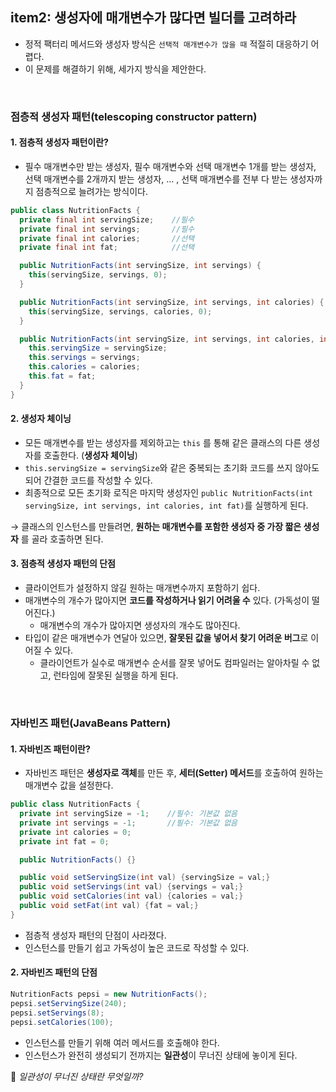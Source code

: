 ## item2: 생성자에 매개변수가 많다면 빌더를 고려하라

- 정적 팩터리 메서드와 생성자 방식은 `선택적 매개변수가 많을 때` 적절히 대응하기 어렵다.
- 이 문제를 해결하기 위해, 세가지 방식을 제안한다.

<br>

### 점층적 생성자 패턴(telescoping constructor pattern)
#### 1. 점층적 생성자 패턴이란?
- 필수 매개변수만 받는 생성자, 필수 매개변수와 선택 매개변수 1개를 받는 생성자, 선택 매개변수를 2개까지 받는 생성자, ... , 선택 매개변수를 전부 다 받는 생성자까지 점층적으로 늘려가는 방식이다.

``` java
public class NutritionFacts {
  private final int servingSize;    //필수
  private final int servings;       //필수
  private final int calories;       //선택
  private final int fat;            //선택

  public NutritionFacts(int servingSize, int servings) {
    this(servingSize, servings, 0);
  }

  public NutritionFacts(int servingSize, int servings, int calories) {
    this(servingSize, servings, calories, 0);
  }

  public NutritionFacts(int servingSize, int servings, int calories, int fat) {
    this.servingSize = servingSize;
    this.servings = servings;
    this.calories = calories;
    this.fat = fat;
  }
}
```

#### 2. 생성자 체이닝
- 모든 매개변수를 받는 생성자를 제외하고는 `this` 를 통해 같은 클래스의 다른 생성자를 호출한다. (**생성자 체이닝**)
- `this.servingSize = servingSize`와 같은 중복되는 초기화 코드를 쓰지 않아도 되어 간결한 코드를 작성할 수 있다.
- 최종적으로 모든 초기화 로직은 마지막 생성자인 `public NutritionFacts(int servingSize, int servings, int calories, int fat)`를 실행하게 된다.

→ 클래스의 인스턴스를 만들려면, **원하는 매개변수를 포함한 생성자 중 가장 짧은 생성자** 를 골라 호출하면 된다.

#### 3. 점층적 생성자 패턴의 단점
- 클라이언트가 설정하지 않길 원하는 매개변수까지 포함하기 쉽다.
- 매개변수의 개수가 많아지면 **코드를 작성하거나 읽기 어려울 수** 있다. (가독성이 떨어진다.)
  - 매개변수의 개수가 많아지면 생성자의 개수도 많아진다.
- 타입이 같은 매개변수가 연달아 있으면, **잘못된 값을 넣어서 찾기 어려운 버그**로 이어질 수 있다.
  - 클라이언트가 실수로 매개변수 순서를 잘못 넣어도 컴파일러는 알아차릴 수 없고, 런타임에 잘못된 실행을 하게 된다.


<br>

### 자바빈즈 패턴(JavaBeans Pattern)
#### 1. 자바빈즈 패턴이란?
- 자바빈즈 패턴은 **생성자로 객체**를 만든 후, **세터(Setter) 메서드**를 호출하여 원하는 매개변수 값을 설정한다.
``` java
public class NutritionFacts {
  private int servingSize = -1;    //필수: 기본값 없음
  private int servings = -1;       //필수: 기본값 없음
  private int calories = 0;
  private int fat = 0;

  public NutritionFacts() {}

  public void setServingSize(int val) {servingSize = val;}
  public void setServings(int val) {servings = val;}
  public void setCalories(int val) {calories = val;}
  public void setFat(int val) {fat = val;}
}
```
- 점층적 생성자 패턴의 단점이 사라졌다.
- 인스턴스를 만들기 쉽고 가독성이 높은 코드로 작성할 수 있다.

#### 2. 자바빈즈 패턴의 단점
``` java
NutritionFacts pepsi = new NutritionFacts();
pepsi.setServingSize(240);
pepsi.setServings(8);
pepsi.setCalories(100);
```
- 인스턴스를 만들기 위해 여러 메서드를 호출해야 한다.
- 인스턴스가 완전히 생성되기 전까지는 **일관성**이 무너진 상태에 놓이게 된다.

👥 *일관성이 무너진 상태란 무엇일까?*



